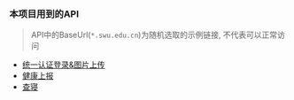 ### 本项目用到的API

> API中的BaseUrl(`*.swu.edu.cn`)为随机选取的示例链接, 不代表可以正常访问

- [统一认证登录&图片上传](./login_upload.md)
- [健康上报](./morning.md)
- [查寝](./evening.md)